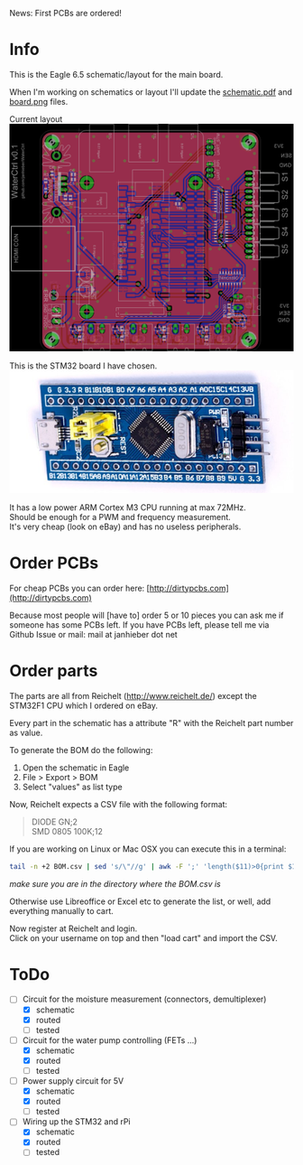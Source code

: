 News: First PCBs are ordered!


# Info
This is the Eagle 6.5 schematic/layout for the main board.

When I'm working on schematics or layout I'll update the
[schematic.pdf](https://github.com/janhieber/WaterCtrl/raw/master/MainBoard/docu/schematic.pdf) and
[board.png](https://github.com/janhieber/WaterCtrl/raw/master/MainBoard/docu/board.png) files.

Current layout
![routed board](https://raw.githubusercontent.com/janhieber/WaterCtrl/master/MainBoard/docu/board.png)

This is the STM32 board I have chosen.
![stm32board](https://raw.githubusercontent.com/janhieber/WaterCtrl/master/MainBoard/docu/stm32board.jpg)

It has a low power ARM Cortex M3 CPU running at max 72MHz.  
Should be enough for a PWM and frequency measurement.  
It's very cheap (look on eBay) and has no useless peripherals.

# Order PCBs
For cheap PCBs you can order here: [http://dirtypcbs.com](http://dirtypcbs.com)

Because most people will [have to] order 5 or 10 pieces you can ask
me if someone has some PCBs left. If you have PCBs left, please tell me via Github Issue
or mail: mail at janhieber dot net


# Order parts
The parts are all from Reichelt (http://www.reichelt.de/) except the
STM32F1 CPU which I ordered on eBay.

Every part in the schematic has a attribute "R" with the Reichelt
part number as value.

To generate the BOM do the following:
 1. Open the schematic in Eagle
 2. File > Export > BOM
 3. Select "values" as list type

Now, Reichelt expects a CSV file with the following format:  
> DIODE GN;2  
> SMD 0805 100K;12

If you are working on Linux or Mac OSX you can execute this in a terminal:  
```bash
tail -n +2 BOM.csv | sed 's/\"//g' | awk -F ';' 'length($11)>0{print $11";"$1}' > BOM_reichelt.csv
```

*make sure you are in the directory where the BOM.csv is*

Otherwise use Libreoffice or Excel etc to generate the list, or well, add everything
manually to cart.

Now register at Reichelt and login.  
Click on your username on top and then "load cart" and import the CSV.


# ToDo
- [ ] Circuit for the moisture measurement (connectors, demultiplexer)
  - [x] schematic
  - [x] routed
  - [ ] tested
- [ ] Circuit for the water pump controlling (FETs ...)
  - [x] schematic
  - [x] routed
  - [ ] tested
- [ ] Power supply circuit for 5V
  - [x] schematic
  - [x] routed
  - [ ] tested
- [ ] Wiring up the STM32 and rPi
  - [x] schematic
  - [x] routed
  - [ ] tested